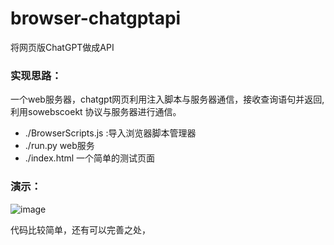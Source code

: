 # browser-chatgptapi

将网页版ChatGPT做成API


### 实现思路：
一个web服务器，chatgpt网页利用注入脚本与服务器通信，接收查询语句并返回,利用sowebscoekt 协议与服务器进行通信。




- ./BrowserScripts.js :导入浏览器脚本管理器
- ./run.py web服务
- ./index.html 一个简单的测试页面


### 演示：
![image](https://user-images.githubusercontent.com/71559822/220007238-2b040e5e-1be7-404e-9cc6-3605f862660d.png)





代码比较简单，还有可以完善之处，
